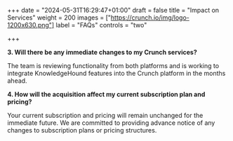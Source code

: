 +++
date = "2024-05-31T16:29:47+01:00"
draft = false
title = "Impact on Services"
weight = 200
images = ["https://crunch.io/img/logo-1200x630.png"]
label = "FAQs"
controls = "two"

+++

**3. Will there be any immediate changes to my Crunch services?**

The team is reviewing functionality from both platforms and is working to integrate KnowledgeHound features into the Crunch platform in the months ahead.

**4. How will the acquisition affect my current subscription plan and pricing?**

Your current subscription and pricing will remain unchanged for the immediate future. We are committed to providing advance notice of any changes to subscription plans or pricing structures.

